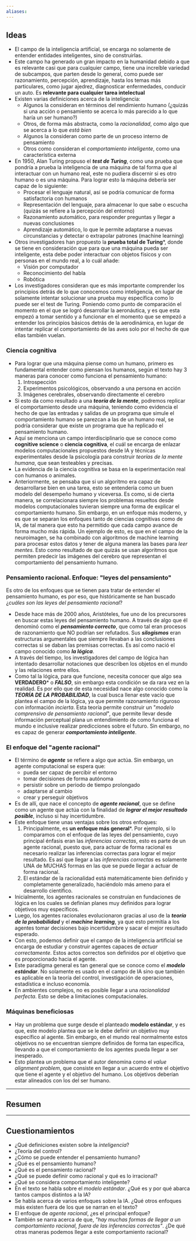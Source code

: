 ```yaml
---
aliases:
---
```

## Ideas

- El campo de la inteligencia artificial, se encarga no solamente de entender entidades inteligentes, sino de construirlas.
- Este campo ha generado un gran impacto en la humanidad debido a que es relevante casi que para cualquier campo, tiene una increíble variedad de subcampos, que parten desde lo general, como puede ser razonamiento, percepción, aprendizaje, hasta los temas más particulares, como jugar ajedrez, diagnosticar enfermedades, conducir un auto. Es **relevante para cualquier tarea intelectual**
- Existen varias definiciones acerca de la inteligencia:
	- Algunos la consideran en términos del rendimiento humano (¿quizás si una acción o pensamiento se acerca lo más parecido a lo que haría un ser humano?)
	- Otros, de forma más abstracta, como la *racionalidad*, como algo que se acerca a lo que *está bien*
	- Algunos la consideran como parte de un proceso interno de pensamiento
	- Otros como consideran el *comportamiento inteligente*, como una característica externa
- En 1950, Alan Turing propuso el ***test de Turing***, como una prueba que pondría a prueba la inteligencia de una máquina de tal forma que al interactuar con un humano real, este no pudiera discernir si es otro humano o es una máquina. Para lograr esto la máquina debería ser capaz de lo siguiente:
	- Procesar el lenguaje natural, así se podría comunicar de forma satisfactoria con humanos
	- Representación del lenguaje, para almacenar lo que sabe o escucha (quizás se refiere a la percepción del entorno)
	- Razonamiento automático, para responder preguntas y llegar a nuevas conclusiones
	- Aprendizaje automático, lo que le permite adaptarse a nuevas circunstancias y detectar o extrapolar patrones (machine learning)
- Otros investigadores han propuesto la **prueba total de Turing***, donde se tiene en consideración que para que una máquina pueda ser inteligente, esta debe poder interactuar con objetos físicos y con personas en el mundo real, a lo cuál añade:
	- Visión por computador
	- Reconocimiento del habla
	- Robótica
- Los investigadores consideran que es más importante comprender los principios detrás de lo que conocemos como inteligencia, en lugar de solamente intentar solucionar una prueba muy específica como lo puede ser el test de Turing. Poniendo como punto de comparación el momento en el que se logró desarrollar la aeronáutica, y es que esta empezó a tomar sentido y a funcionar en el momento que se empezó a entender los principios básicos detrás de la aerodinámica, en lugar de intentar replicar el comportamiento de las aves solo por el hecho de que ellas también vuelan.
### Ciencia cognitiva

- Para lograr que una máquina piense como un humano, primero es fundamental entender como piensan los humanos, según el texto hay 3 maneras para conocer como funciona el pensamiento humano:
	1. Introspección
	2. Experimentos psicológicos, observando a una persona en acción
	3. Imágenes cerebrales, observando directamente el cerebro
- Si esto da como resultado a una ***teoría de la mente***, podremos replicar el comportamiento desde una máquina, teniendo como evidencia el hecho de que las entradas y salidas de un programa que simule el comportamiento humano se parezcan a las de un humano real, se podría considerar que existe un programa que ha replicado el pensamiento humano.
- Aquí se menciona un campo interdisciplinario que se conoce como **cognitive science** o **ciencia cognitiva**, el cuál se encarga de enlazar modelos computacionales propuestos desde IA y técnicas experimentales desde la psicología para construir *teorías de la mente humana*, que sean testeables y precisas.
- La evidencia de la ciencia cognitiva se basa en la experimentación real con humanos o animales.
- Anteriormente, se pensaba que si un algoritmo era capaz de desarrollarse bien en una tarea, esto se entendería como un buen modelo del desempeño humano y viceversa. Es como, si de cierta manera, se correlacionara siempre los problemas resueltos desde modelos computacionales tuvieran siempre una forma de explicar el comportamiento humano. Sin embargo, en un enfoque más moderno, y es que se separan los enfoques tanto de ciencias cognitivas como de IA, de tal manera que esto ha permitido que cada campo avance de forma mucho más rápida. Un ejemplo de esto, es que en el campo de la neuroimagen, se ha combinado con algoritmos de machine learning para procesar estos datos y tener de alguna manera las bases para *leer mentes*. Esto como resultado de que quizás se usan algoritmos que permiten predecir las imágenes del cerebro que representan el comportamiento del pensamiento humano.

### Pensamiento racional. Enfoque: "leyes del pensamiento"

Es otro de los enfoques que se tienen para tratar de entender el pensamiento humano, es por eso, que históricamente se han buscado ¿*cuáles son las leyes del pensamiento racional*?

- Desde hace más de 2000 años, Aristóteles, fue uno de los precursores en buscar estas leyes del pensamiento humano. A través de algo que él denominó como el ***pensamiento correcto***, que como tal eran procesos de razonamiento que NO podrían ser refutados. Sus ***silogismos*** eran estructuras argumentales que siempre llevaban a las conclusiones correctas si se daban las premisas correctas. Es así como nació el campo conocido como ***la lógica***.
- A través del tiempo, los investigadores del campo de lógica han intentado desarrollar notaciones que describen los objetos en el mundo y las relaciones entre ellos.
- Como tal la lógica, para que funcione, necesita conocer que algo sea **VERDADERO*** o ***FALSO***, sin embargo esta condición se da rara vez en la realidad. Es por ello que de esta necesidad nace algo conocido como la ***TEORÍA DE LA PROBABILIDAD***, la cual busca llenar este vacío que plantea el campo de la lógica, ya que permite razonamiento riguroso con información *incierta*. Esta teoría permite construir un "*modelo comprensivo de pensamiento racional*", que permite llevar desde información perceptual plana un entendimiento de como funciona el mundo e inclusive realizar predicciones sobre el futuro. Sin embargo, no es capaz de generar ***comportamiento inteligente***.

### El enfoque del "agente racional"

- El término de ***agente*** se refiere a algo que actúa. Sin embargo, un agente computacional se espera que:
	- pueda ser capaz de percibir el entorno
	- tomar decisiones de forma autónoma
	- persistir sobre un periodo de tiempo prolongado
	- adaptarse al cambio
	- crear y perseguir objetivos
- Es de allí, que nace el concepto de ***agente racional***, que se define como un agente que actúa con la finalidad de ***lograr el mejor resultado posible***, incluso si hay incertidumbre.
- Este enfoque tiene unas ventajas sobre los otros enfoques:
	1. Principalmente, es **un enfoque más general***. Por ejemplo, si lo comparamos con el enfoque de las leyes del pensamiento, cuyo principal énfasis eran las *inferencias correctas*, esto es parte de un agente racional, puesto que, para actuar de forma racional es necesario realizar las inferencias correctas para lograr el mejor resultado. Es así que llegar a las *inferencias correctas* es solamente UNA de MUCHAS formas en las que se puede llegar a actuar de forma racional.
	2. El estándar de la racionalidad está matemáticamente bien definido y completamente generalizado, haciéndolo más ameno para el desarrollo científico.
- Inicialmente, los agentes racionales se construían en fundaciones de lógica en los cuales se definían planes muy definidos para lograr objetivos muy específicos.
- Luego, los agentes racionales evolucionaron gracias al uso de la ***teoría de la probabilidad*** y el ***machine learning***, ya que esto permitía a los agentes tomar decisiones bajo incertidumbre y sacar el mejor resultado esperado.
- Con esto, podemos definir que el campo de la inteligencia artificial se encarga de estudiar y construir agentes capaces de *actuar correctamente*. Estos actos correctos son definidos por el objetivo que es proporcionado hacia el agente.
- Este paradigma general es tan general que se conoce como el ***modelo estándar***. No solamente es usado en el campo de IA sino que también es aplicable en la teoría del control, investigación de operaciones, estadística e incluso economía.
- En ambientes complejos, no es posible llegar a una *racionalidad perfecta*. Esto se debe a limitaciones computacionales.

### Máquinas beneficiosas

- Hay un problema que surge desde el planteado **modelo estándar**, y es que, este modelo plantea que se le debe definir un objetivo muy específico al agente. Sin embargo, en el mundo real normalmente estos objetivos no se encuentran siempre definidos de forma tan específica, llevando a que el comportamiento de los agentes pueda llegar a ser inesperado.
- Esto plantea un problema que el autor denomina como el *value alignment problem*, que consiste en llegar a un acuerdo entre el objetivo que tiene el agente y el objetivo del humano. Los objetivos deberían estar alineados con los del ser humano.


---
## Resumen


---
## Cuestionamientos

- ¿Qué definiciones existen sobre la *inteligencia*?
- ¿Teoría del control?
- ¿Cómo se puede entender el pensamiento humano?
- ¿Qué es el pensamiento humano?
- ¿Qué es el pensamiento racional?
- ¿Qué se puede definir como racional y qué es lo irracional?
- ¿Qué se considera comportamiento inteligente?
- En el texto se habla sobre el *modelo estándar*. ¿Qué es y por qué abarca tantos campos distintos a la IA?
- Se habla acerca de varios enfoques sobre la IA. ¿Qué otros enfoques más existen fuera de los que se narran en el texto?
- El enfoque de *agente racional*, ¿es el principal enfoque?
- También se narra acerca de que, *"hay muchas formas de llegar a un comportamiento racional, fuera de las inferencias correctas"*. ¿De qué otras maneras podemos llegar a este comportamiento racional?